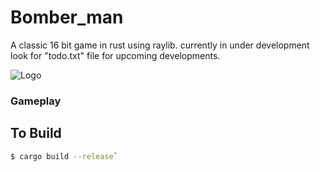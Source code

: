 
# Bomber_man
A classic 16 bit game in rust using raylib.
currently in under development look for "todo.txt" file for upcoming developments.


    
![Logo](https://i.ibb.co/S7w2Yh6/bomber.png)
### Gameplay


## To Build
```bash
$ cargo build --release`
```
